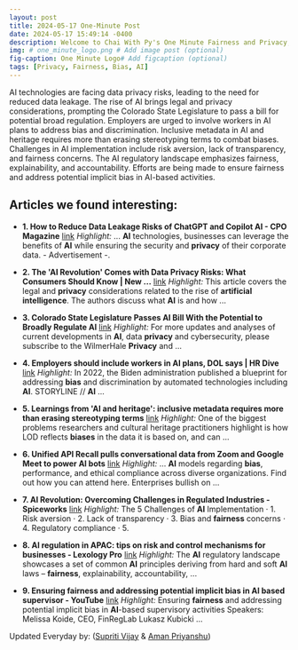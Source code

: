 ```yaml
---
layout: post
title: 2024-05-17 One-Minute Post
date: 2024-05-17 15:49:14 -0400
description: Welcome to Chai With Py's One Minute Fairness and Privacy, which aims to provide you the current happenings in the world of Fairness, Privacy, and AI.
img: # one_minute_logo.png # Add image post (optional)
fig-caption: One Minute Logo# Add figcaption (optional)
tags: [Privacy, Fairness, Bias, AI]
---
```


AI technologies are facing data privacy risks, leading to the need for reduced data leakage. The rise of AI brings legal and privacy considerations, prompting the Colorado State Legislature to pass a bill for potential broad regulation. Employers are urged to involve workers in AI plans to address bias and discrimination. Inclusive metadata in AI and heritage requires more than erasing stereotyping terms to combat biases. Challenges in AI implementation include risk aversion, lack of transparency, and fairness concerns. The AI regulatory landscape emphasizes fairness, explainability, and accountability. Efforts are being made to ensure fairness and address potential implicit bias in AI-based activities.

## Articles we found interesting:

- **1. How to Reduce Data Leakage Risks of ChatGPT and Copilot <b>AI</b> - CPO Magazine** [link](https://www.cpomagazine.com/cyber-security/how-to-reduce-data-leakage-risks-of-chatgpt-and-copilot-ai/)
_Highlight:_ ... <b>AI</b> technologies, businesses can leverage the benefits of <b>AI</b> while ensuring the security and <b>privacy</b> of their corporate data. - Advertisement -.

- **2. The &#39;<b>AI</b> Revolution&#39; Comes with Data <b>Privacy</b> Risks: What Consumers Should Know | New ...** [link](https://www.law.com/newyorklawjournal/2024/05/17/the-ai-revolution-comes-with-data-privacy-risks-what-consumers-should-know/)
_Highlight:_ This article covers the legal and <b>privacy</b> considerations related to the rise of <b>artificial intelligence</b>. The authors discuss what <b>AI</b> is and how&nbsp;...

- **3. Colorado State Legislature Passes <b>AI</b> Bill With the Potential to Broadly Regulate <b>AI</b>** [link](https://www.wilmerhale.com/en/insights/blogs/wilmerhale-privacy-and-cybersecurity-law/20240517-colorado-state-legislature-passes-ai-bill-with-the-potential-to-broadly-regulate-ai)
_Highlight:_ For more updates and analyses of current developments in <b>AI</b>, data <b>privacy</b> and cybersecurity, please subscribe to the WilmerHale <b>Privacy</b> and&nbsp;...

- **4. Employers should include workers in <b>AI</b> plans, DOL says | HR Dive** [link](https://www.hrdive.com/news/employers-should-include-workers-in-ai-plans-labor-department/716387/)
_Highlight:_ In 2022, the Biden administration published a blueprint for addressing <b>bias</b> and discrimination by automated technologies including <b>AI</b>. STORYLINE // <b>AI</b>&nbsp;...

- **5. Learnings from &#39;<b>AI</b> and heritage&#39;: inclusive metadata requires more than erasing stereotyping terms** [link](https://pro.europeana.eu/post/learnings-from-ai-and-heritage-inclusive-metadata-requires-more-than-erasing-stereotyping-terms)
_Highlight:_ One of the biggest problems researchers and cultural heritage practitioners highlight is how LOD reflects <b>biases</b> in the data it is based on, and can&nbsp;...

- **6. Unified API Recall pulls conversational data from Zoom and Google Meet to power <b>AI</b> bots** [link](https://venturebeat.com/ai/unified-api-recall-pulls-conversational-data-from-zoom-and-google-meet-to-power-ai-bots/)
_Highlight:_ ... <b>AI</b> models regarding <b>bias</b>, performance, and ethical compliance across diverse organizations. Find out how you can attend here. Enterprises bullish on&nbsp;...

- **7. <b>AI</b> Revolution: Overcoming Challenges in Regulated Industries - Spiceworks** [link](https://www.spiceworks.com/tech/artificial-intelligence/guest-article/ai-revolution-overcoming-challenges-in-regulated-industries/)
_Highlight:_ The 5 Challenges of <b>AI</b> Implementation &middot; 1. Risk aversion &middot; 2. Lack of transparency &middot; 3. Bias and <b>fairness</b> concerns &middot; 4. Regulatory compliance &middot; 5.

- **8. <b>AI</b> regulation in APAC: tips on risk and control mechanisms for businesses - Lexology Pro** [link](https://www.lexology.com/pro/content/ai-regulation-in-apac-tips-risk-and-control-mechanisms-businesses)
_Highlight:_ The <b>AI</b> regulatory landscape showcases a set of common <b>AI</b> principles deriving from hard and soft <b>AI</b> laws – <b>fairness</b>, explainability, accountability,&nbsp;...

- **9. Ensuring <b>fairness</b> and addressing potential implicit bias in <b>AI</b> based supervisor - YouTube** [link](https://www.youtube.com/watch%3Fv%3DWAl8zfGLHiw)
_Highlight:_ Ensuring <b>fairness</b> and addressing potential implicit bias in <b>AI</b>-based supervisory activities Speakers: Melissa Koide, CEO, FinRegLab Lukasz Kubicki&nbsp;...


Updated Everyday by: (<a href="https://supritivijay.github.io/">Supriti Vijay</a> & <a href="https://amanpriyanshu.github.io/">Aman Priyanshu</a>)
